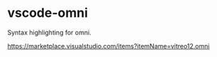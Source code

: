 # vscode-omni

Syntax highlighting for omni.

https://marketplace.visualstudio.com/items?itemName=vitreo12.omni